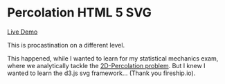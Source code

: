 Percolation HTML 5 SVG
===

[Live Demo](https://the-ludwig.github.io/percolation/)

This is procastination on a different level.

This happened, while I wanted to learn for my statistical mechanics exam, where 
we analytically tackle the [2D-Percolation problem](https://en.wikipedia.org/wiki/Percolation_theory).
But I knew I wanted to learn the d3.js 
svg framework... (Thank you fireship.io).
